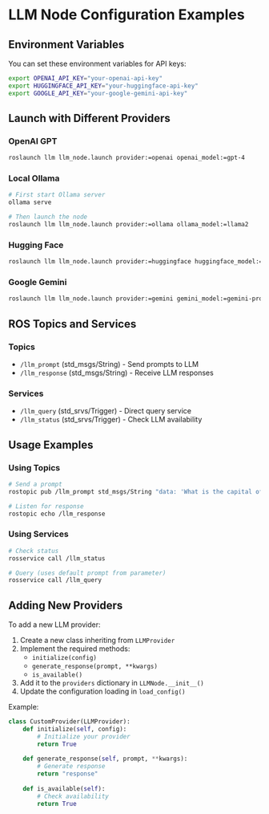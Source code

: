 # LLM Node Configuration Examples

## Environment Variables
You can set these environment variables for API keys:
```bash
export OPENAI_API_KEY="your-openai-api-key"
export HUGGINGFACE_API_KEY="your-huggingface-api-key"
export GOOGLE_API_KEY="your-google-gemini-api-key"
```

## Launch with Different Providers

### OpenAI GPT
```bash
roslaunch llm llm_node.launch provider:=openai openai_model:=gpt-4
```

### Local Ollama
```bash
# First start Ollama server
ollama serve

# Then launch the node
roslaunch llm llm_node.launch provider:=ollama ollama_model:=llama2
```

### Hugging Face
```bash
roslaunch llm llm_node.launch provider:=huggingface huggingface_model:=microsoft/DialoGPT-large
```

### Google Gemini
```bash
roslaunch llm llm_node.launch provider:=gemini gemini_model:=gemini-pro top_p:=0.8 top_k:=50
```

## ROS Topics and Services

### Topics
- `/llm_prompt` (std_msgs/String) - Send prompts to LLM
- `/llm_response` (std_msgs/String) - Receive LLM responses

### Services
- `/llm_query` (std_srvs/Trigger) - Direct query service
- `/llm_status` (std_srvs/Trigger) - Check LLM availability

## Usage Examples

### Using Topics
```bash
# Send a prompt
rostopic pub /llm_prompt std_msgs/String "data: 'What is the capital of France?'"

# Listen for response
rostopic echo /llm_response
```

### Using Services
```bash
# Check status
rosservice call /llm_status

# Query (uses default prompt from parameter)
rosservice call /llm_query
```

## Adding New Providers

To add a new LLM provider:

1. Create a new class inheriting from `LLMProvider`
2. Implement the required methods:
   - `initialize(config)`
   - `generate_response(prompt, **kwargs)`
   - `is_available()`
3. Add it to the `providers` dictionary in `LLMNode.__init__()`
4. Update the configuration loading in `load_config()`

Example:
```python
class CustomProvider(LLMProvider):
    def initialize(self, config):
        # Initialize your provider
        return True
    
    def generate_response(self, prompt, **kwargs):
        # Generate response
        return "response"
    
    def is_available(self):
        # Check availability
        return True
```
